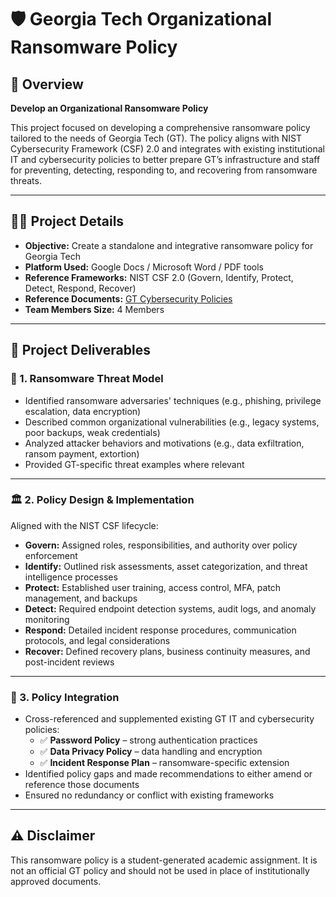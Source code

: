 # 🛡️ Georgia Tech Organizational Ransomware Policy

## 📌 Overview

**Develop an Organizational Ransomware Policy**  

This project focused on developing a comprehensive ransomware policy tailored to the needs of Georgia Tech (GT). The policy aligns with NIST Cybersecurity Framework (CSF) 2.0 and integrates with existing institutional IT and cybersecurity policies to better prepare GT’s infrastructure and staff for preventing, detecting, responding to, and recovering from ransomware threats.

---

## 🧑‍💻 Project Details

- **Objective:** Create a standalone and integrative ransomware policy for Georgia Tech
- **Platform Used:** Google Docs / Microsoft Word / PDF tools
- **Reference Frameworks:** NIST CSF 2.0 (Govern, Identify, Protect, Detect, Respond, Recover)
- **Reference Documents:** [GT Cybersecurity Policies](https://policylibrary.gatech.edu/information-technology/cybersecurity-policies)  
- **Team Members Size:** 4 Members

---

## 📄 Project Deliverables

### 📘 1. Ransomware Threat Model

- Identified ransomware adversaries' techniques (e.g., phishing, privilege escalation, data encryption)
- Described common organizational vulnerabilities (e.g., legacy systems, poor backups, weak credentials)
- Analyzed attacker behaviors and motivations (e.g., data exfiltration, ransom payment, extortion)
- Provided GT-specific threat examples where relevant

---

### 🏛️ 2. Policy Design & Implementation

Aligned with the NIST CSF lifecycle:

- **Govern:** Assigned roles, responsibilities, and authority over policy enforcement
- **Identify:** Outlined risk assessments, asset categorization, and threat intelligence processes
- **Protect:** Established user training, access control, MFA, patch management, and backups
- **Detect:** Required endpoint detection systems, audit logs, and anomaly monitoring
- **Respond:** Detailed incident response procedures, communication protocols, and legal considerations
- **Recover:** Defined recovery plans, business continuity measures, and post-incident reviews

---

### 🔗 3. Policy Integration

- Cross-referenced and supplemented existing GT IT and cybersecurity policies:
  - ✅ **Password Policy** – strong authentication practices
  - ✅ **Data Privacy Policy** – data handling and encryption
  - ✅ **Incident Response Plan** – ransomware-specific extension
- Identified policy gaps and made recommendations to either amend or reference those documents
- Ensured no redundancy or conflict with existing frameworks

---


## ⚠️ Disclaimer

This ransomware policy is a student-generated academic assignment. It is not an official GT policy and should not be used in place of institutionally approved documents.
